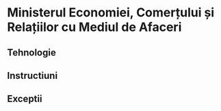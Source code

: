 # Ministerul Economiei, Comerțului și Relațiilor cu Mediul de Afaceri

## Tehnologie

## Instructiuni

## Exceptii